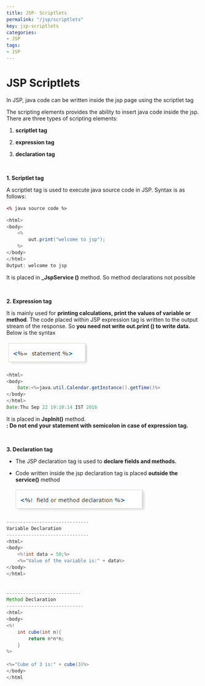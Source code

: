 ```yaml
---
title: JSP- Scriptlets
permalink: "/jsp/scriptlets"
key: jsp-scriptlets
categories:
- JSP
tags:
- JSP
---
```


JSP Scriptlets
=================

In JSP, java code can be written inside the jsp page using the scriptlet tag

The scripting elements provides the ability to insert java code inside the jsp.
There are three types of scripting elements:



1.  **scriptlet tag**

2.  **expression tag**

3.  **declaration tag**


<br>

**1. Scriptlet tag**

A scriptlet tag is used to execute java source code in JSP. Syntax is as
follows:
```html
<% java source code %>
```


```java
<html>
<body>
	<%
		out.print("welcome to jsp");
	%>
</body>
</html>
Output: welcome to jsp
```

It is placed in **_JspService ()** method. So method declarations not possible

<br>

**2. Expression tag**

It is mainly used for **printing calculations, print the values of variable or
method**. The code placed within JSP expression tag is written to the output
stream of the response. So **you need not write out.print () to write data.**
Below is the syntax

![](media/a387715d70eeb1571ea4d2404e58c646.png)

```java
<html>
<body>
	Date:<%=java.util.Calendar.getInstance().getTime()%>
</body>
</html>
Date:Thu Sep 22 19:10:14 IST 2016
```
It is placed in **JspInit()** method.  
**: Do not end your statement with semicolon in case of expression tag.**

<br>

**3. Declaration tag**

-   The JSP declaration tag is used to **declare fields and methods.**

-   Code written inside the jsp declaration tag is placed **outside the
    service()** method

    ![](media/ffde0b6f1e839a56be8f3703563a2db8.png)

```java
------------------------------
Variable Declaration
------------------------------
<html>
<body>
	<%!int data = 50;%>
	<%="Value of the variable is:" + data%>
</body>
</html>


---------------------------
Method Declaration
----------------------------
<html>
<body>
<%!
	int cube(int n){  
		return n*n*n;  
	}
%>
	
<%="Cube of 3 is:" + cube(3)%>
</body>
</html
```
